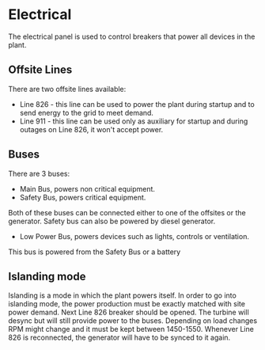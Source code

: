 # Electrical

The electrical panel is used to control breakers that power all devices in the plant.

## Offsite Lines

There are two offsite lines available:
- Line 826 - this line can be used to power the plant during startup and to send energy to the grid to meet demand.
- Line 911 - this line can be used only as auxiliary for startup and during outages on Line 826, it won't accept power.

## Buses

There are 3 buses:

- Main Bus, powers non critical equipment.
- Safety Bus, powers critical equipment.

Both of these buses can be connected either to one of the offsites or the generator. Safety bus can also be powered by diesel generator.

- Low Power Bus, powers devices such as lights, controls or ventilation.

This bus is powered from the Safety Bus or a battery

## Islanding mode

Islanding is a mode in which the plant powers itself. In order to go into islanding mode, the power production must be exactly matched with site power demand. Next Line 826 breaker should be opened. The turbine will desync but will still provide power to the buses. Depending on load changes RPM might change and it must be kept between 1450-1550. Whenever Line 826 is reconnected, the generator will have to be synced to it again.

